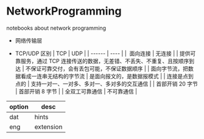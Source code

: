 # NetworkProgramming
notebooks about network programming

- 网络传输层


- TCP/UDP 区别
| TCP | UDP |
| ------ | ---- |
|  面向连接 | 无连接 |
| 提供可靠服务，通过 TCP 连接传送的数据，无差错、不丢失、不重复、且按顺序到达 | 不保证可靠交付，会有丢包可能，不保证数据顺序 |
| 面向字节流，把数据看成一连串无结构的字节流 | 是面向报文的，是数据报模式 |
| 连接是点到点的 | 支持一对一、一对多、多对一、多对多的交互通信 |
| 首部开销 20 字节 | 首部开销 8 字节 |
| 全双工可靠通信 | 不可靠通信 |

| option | desc |
| ------ | ---- |
|  dat   | hints |
| eng | extension|
 

 

 

 

 

 

 

 

 

 
